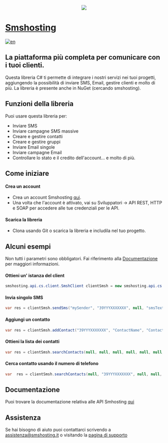 <p align="center">
<img src=https://smshosting.s3.eu-west-3.amazonaws.com/cover-progetto.jpg>
</p>

# [Smshosting](https://www.smshosting.it)

[![en](https://img.shields.io/badge/lang-en-red.svg)](/README.en.md)

## La piattaforma più completa per comunicare con i tuoi clienti.

Questa libreria C# ti permette di integrare i nostri servizi nei tuoi progetti, aggiungendo la possibilità di inviare SMS, Email, gestire clienti e molto di più.
La libreria è presente anche in NuGet (cercando smshosting). 

## Funzioni della libreria
Puoi usare questa libreria per:
- Inviare SMS
- Inviare campagne SMS massive
- Creare e gestire contatti
- Creare e gestire gruppi
- Inviare Email singole
- Inviare campagne Email
- Controllare lo stato e il credito dell'account... e molto di più.

## Come iniziare

#### Crea un account
- Crea un account Smshosting [qui](https://cloud.smshosting.it/sms/signupInit.ic).
- Una volta che l'account è attivato, vai su Sviluppatori -> API REST, HTTP e SOAP per accedere alle tue credenziali per le API.

#### Scarica la libreria

- Clona usando Git o scarica la libreria e includila nel tuo progetto.

## Alcuni esempi

Non tutti i parametri sono obbligatori. Fai riferimento alla [Documentazione](https://help.smshosting.it/it/sms-rest-api) per maggiori informazioni.

#### Ottieni un' istanza del client
```C#
smshosting.api.cs.client.SmshClient clientSmsh = new smshosting.api.cs.client.SmshClient("YOUR_API_KEY", "YOUR_SECRET_KEY");
```

#### Invia singolo SMS 
```C#
var res = clientSmsh.sendSms("mySender", "39YYYXXXXXXX", null, "smsText", null, null, false, null, "AUTO");
```

#### Aggiungi un contatto
```C#
var res = clientSmsh.addContact("39YYYXXXXXXX", "ContactName", "ContactLastname", "contact@email.it", null, null, null);
```

#### Ottieni la lista dei contatti
```C#
var res = clientSmsh.searchContacts(null, null, null, null, null, null, null);
```

#### Cerca contatto usando il numero di telefono
```C#
var  res = clientSmsh.searchContacts(null, "39YYYXXXXXXX", null, null, null, null, null);
```

## Documentazione
Puoi trovare la documentazione relativa alle API Smhosting [qui](https://help.smshosting.it/it/sms-rest-api)

## Assistenza
Se hai bisogno di aiuto puoi contattarci scrivendo a [assistenza@smshosting.it](mailto:assistenza@smshosting.it) o visitando la [pagina di supporto](https://www.smshosting.it/it/supporto-tecnico-e-commerciale)
